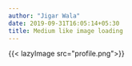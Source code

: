 ```yaml
---
author: "Jigar Wala"
date: 2019-09-31T16:05:14+05:30
title: Medium like image loading
---
```



{{< lazyImage src="profile.png">}}
